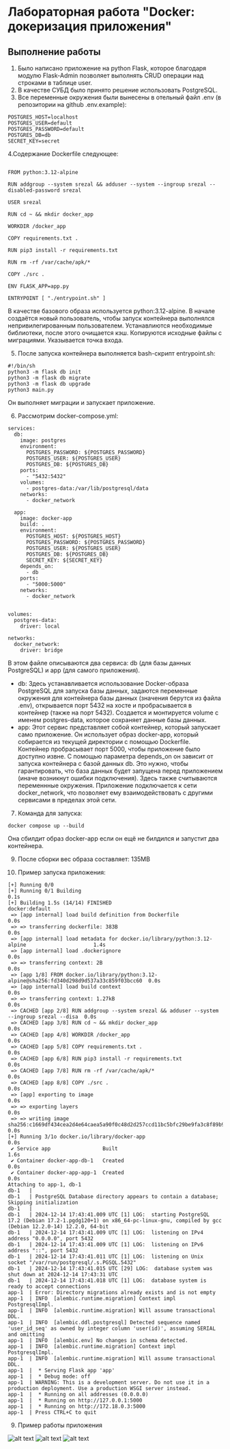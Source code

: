 # Лабораторная работа "Docker: докеризация приложения"
## Выполнение работы

1. Было написано приложение на python Flask, которое благодаря модулю Flask-Admin позволяет выполнять CRUD операции над строками в таблице user. 
2. В качестве СУБД было принято решение использовать PostgreSQL.
3. Все переменные окружения были вынесены в отельный файл .env (в репозитории на github .env.example):
```
POSTGRES_HOST=localhost
POSTGRES_USER=default
POSTGRES_PASSWORD=default
POSTGRES_DB=db
SECRET_KEY=secret
```
4.Содержание Dockerfile следующее:
```

FROM python:3.12-alpine

RUN addgroup --system srezal && adduser --system --ingroup srezal --disabled-password srezal

USER srezal

RUN cd ~ && mkdir docker_app

WORKDIR /docker_app

COPY requirements.txt .

RUN pip3 install -r requirements.txt

RUN rm -rf /var/cache/apk/*

COPY ./src .

ENV FLASK_APP=app.py

ENTRYPOINT [ "./entrypoint.sh" ]
```

В качестве базового образа используется python:3.12-alpine. В начале создаётся новый пользователь, чтобы запуск контейнера выполнялся непривилегированным пользователем. Устанавлиются необходимые библиотеки, после этого очищается кэш. Копируются исходные файлы с миграциями. Указывается точка входа. 

5. После запуска контейнера выполняется bash-скрипт entrypoint.sh:
```
#!/bin/sh
python3 -m flask db init
python3 -m flask db migrate
python3 -m flask db upgrade
python3 main.py
```
Он выполняет миграции и запускает приложение.

6. Рассмотрим docker-compose.yml:
```
services:
  db:
    image: postgres
    environment:
      POSTGRES_PASSWORD: ${POSTGRES_PASSWORD}
      POSTGRES_USER: ${POSTGRES_USER}
      POSTGRES_DB: ${POSTGRES_DB}
    ports:
      - "5432:5432"
    volumes:
      - postgres-data:/var/lib/postgresql/data
    networks:
      - docker_network

  app:
    image: docker-app
    build: .
    environment:
      POSTGRES_HOST: ${POSTGRES_HOST}
      POSTGRES_PASSWORD: ${POSTGRES_PASSWORD}
      POSTGRES_USER: ${POSTGRES_USER}
      POSTGRES_DB: ${POSTGRES_DB}
      SECRET_KEY: ${SECRET_KEY}
    depends_on:
      - db
    ports:
      - "5000:5000"
    networks:
      - docker_network


volumes:
  postgres-data:
    driver: local

networks:
  docker_network:
    driver: bridge
```

В этом файле описываются два сервиса: db (для базы данных PostgreSQL) и app (для самого приложения).
- db: Здесь устанавливается использование Docker-образа PostgreSQL для запуска базы данных, задаются переменные окружения для контейнера базы данных (значения берутся из файла .env), открывается порт 5432 на хосте и пробрасывается в контейнер (также на порт 5432). Создается и монтируется volume с именем postgres-data, которое сохраняет данные базы данных.
- app: Этот сервис представляет собой контейнер, который запускает само приложение. Он использует образ docker-app, который собирается из текущей директории с помощью Dockerfile. Контейнер пробрасывает порт 5000, чтобы приложение было доступно извне. С помощью параметра depends_on он зависит от запуска контейнера с базой данных db. Это нужно, чтобы гарантировать, что база данных будет запущена перед приложением (иначе возникнут ошибки подключения). Здесь также считываются переменнные окружения. Приложение подключается к сети docker_network, что позволяет ему взаимодействовать с другими сервисами в пределах этой сети. 

7. Команда для запуска:
```
docker compose up --build
```
Она сбилдит образ docker-app если он ещё не билдился и запустит два контейнера.


9. После сборки вес образа составляет: 135MB

8. Пример запуска приложения:

```
[+] Running 0/0
[+] Running 0/1 Building                                                                       0.1s 
[+] Building 1.5s (14/14) FINISHED                                                   docker:default 
 => [app internal] load build definition from Dockerfile                                       0.0s
 => => transferring dockerfile: 383B                                                           0.0s
 => [app internal] load metadata for docker.io/library/python:3.12-alpine                      1.4s 
 => [app internal] load .dockerignore                                                          0.0s
 => => transferring context: 2B                                                                0.0s
 => [app 1/8] FROM docker.io/library/python:3.12-alpine@sha256:fd340d298d9d537a33c859f03bcc60  0.0s
 => [app internal] load build context                                                          0.0s
 => => transferring context: 1.27kB                                                            0.0s
 => CACHED [app 2/8] RUN addgroup --system srezal && adduser --system --ingroup srezal --disa  0.0s
 => CACHED [app 3/8] RUN cd ~ && mkdir docker_app                                              0.0s
 => CACHED [app 4/8] WORKDIR /docker_app                                                       0.0s
 => CACHED [app 5/8] COPY requirements.txt .                                                   0.0s
 => CACHED [app 6/8] RUN pip3 install -r requirements.txt                                      0.0s
 => CACHED [app 7/8] RUN rm -rf /var/cache/apk/*                                               0.0s
 => CACHED [app 8/8] COPY ./src .                                                              0.0s
 => [app] exporting to image                                                                   0.0s
 => => exporting layers                                                                        0.0s
 => => writing image sha256:c1669df434cea2d4e64caea5a90f0c48d2d257ccd11bc5bfc29be9fa3c8f89b9   0.0s
[+] Running 3/1o docker.io/library/docker-app                                                  0.0s
 ✔ Service app                 Built                                                           1.6s 
 ✔ Container docker-app-db-1   Created                                                         0.0s 
 ✔ Container docker-app-app-1  Created                                                         0.0s 
Attaching to app-1, db-1
db-1   | 
db-1   | PostgreSQL Database directory appears to contain a database; Skipping initialization
db-1   | 
db-1   | 2024-12-14 17:43:41.009 UTC [1] LOG:  starting PostgreSQL 17.2 (Debian 17.2-1.pgdg120+1) on x86_64-pc-linux-gnu, compiled by gcc (Debian 12.2.0-14) 12.2.0, 64-bit
db-1   | 2024-12-14 17:43:41.009 UTC [1] LOG:  listening on IPv4 address "0.0.0.0", port 5432
db-1   | 2024-12-14 17:43:41.009 UTC [1] LOG:  listening on IPv6 address "::", port 5432
db-1   | 2024-12-14 17:43:41.011 UTC [1] LOG:  listening on Unix socket "/var/run/postgresql/.s.PGSQL.5432"
db-1   | 2024-12-14 17:43:41.015 UTC [29] LOG:  database system was shut down at 2024-12-14 17:43:31 UTC
db-1   | 2024-12-14 17:43:41.018 UTC [1] LOG:  database system is ready to accept connections
app-1  | Error: Directory migrations already exists and is not empty
app-1  | INFO  [alembic.runtime.migration] Context impl PostgresqlImpl.
app-1  | INFO  [alembic.runtime.migration] Will assume transactional DDL.
app-1  | INFO  [alembic.ddl.postgresql] Detected sequence named 'user_id_seq' as owned by integer column 'user(id)', assuming SERIAL and omitting
app-1  | INFO  [alembic.env] No changes in schema detected.
app-1  | INFO  [alembic.runtime.migration] Context impl PostgresqlImpl.
app-1  | INFO  [alembic.runtime.migration] Will assume transactional DDL.
app-1  |  * Serving Flask app 'app'
app-1  |  * Debug mode: off
app-1  | WARNING: This is a development server. Do not use it in a production deployment. Use a production WSGI server instead.
app-1  |  * Running on all addresses (0.0.0.0)
app-1  |  * Running on http://127.0.0.1:5000
app-1  |  * Running on http://172.18.0.3:5000
app-1  | Press CTRL+C to quit

```

9. Пример работы приложения

![alt text](image.png)
![alt text](image-1.png)
![alt text](image-2.png)